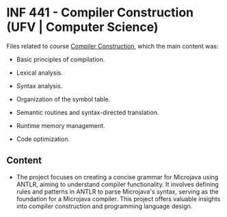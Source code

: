 # INF 441 - Compiler Construction (UFV | Computer Science)

Files related to course [Compiler Construction](https://drive.google.com/file/d/1KPepw9WOwknv_pD1z6CV5rEp9PHWwYem/view?usp=sharing), which the main content was:

- Basic principles of compilation.

- Lexical analysis.

- Syntax analysis.

- Organization of the symbol table.

- Semantic routines and syntax-directed translation.

- Runtime memory management.

- Code optimization.

## Content

- The project focuses on creating a concise grammar for Microjava using ANTLR, aiming to understand compiler functionality. It involves defining rules and patterns in ANTLR to parse Microjava's syntax, serving as the foundation for a Microjava compiler. This project offers valuable insights into compiler construction and programming language design.
